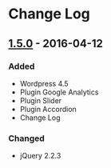 # Change Log

## [1.5.0] - 2016-04-12

### Added
- Wordpress 4.5
- Plugin Google Analytics
- Plugin Slider
- Plugin Accordion
- Change Log

### Changed
- jQuery 2.2.3

[Unreleased]: https://github.com/tronsha/wp-installer/compare/v1.5.0...HEAD
[1.5.0]: https://github.com/tronsha/wp-installer/compare/v1.4.1...v1.5.0
